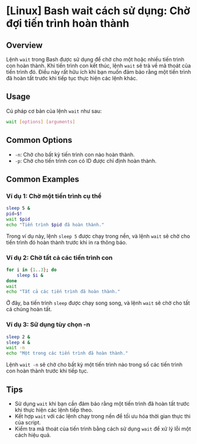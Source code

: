 # [Linux] Bash wait cách sử dụng: Chờ đợi tiến trình hoàn thành

## Overview
Lệnh `wait` trong Bash được sử dụng để chờ cho một hoặc nhiều tiến trình con hoàn thành. Khi tiến trình con kết thúc, lệnh `wait` sẽ trả về mã thoát của tiến trình đó. Điều này rất hữu ích khi bạn muốn đảm bảo rằng một tiến trình đã hoàn tất trước khi tiếp tục thực hiện các lệnh khác.

## Usage
Cú pháp cơ bản của lệnh `wait` như sau:
```bash
wait [options] [arguments]
```

## Common Options
- `-n`: Chờ cho bất kỳ tiến trình con nào hoàn thành.
- `-p`: Chờ cho tiến trình con có ID được chỉ định hoàn thành.

## Common Examples

### Ví dụ 1: Chờ một tiến trình cụ thể
```bash
sleep 5 &
pid=$!
wait $pid
echo "Tiến trình $pid đã hoàn thành."
```
Trong ví dụ này, lệnh `sleep 5` được chạy trong nền, và lệnh `wait` sẽ chờ cho tiến trình đó hoàn thành trước khi in ra thông báo.

### Ví dụ 2: Chờ tất cả các tiến trình con
```bash
for i in {1..3}; do
    sleep $i &
done
wait
echo "Tất cả các tiến trình đã hoàn thành."
```
Ở đây, ba tiến trình `sleep` được chạy song song, và lệnh `wait` sẽ chờ cho tất cả chúng hoàn tất.

### Ví dụ 3: Sử dụng tùy chọn -n
```bash
sleep 2 &
sleep 4 &
wait -n
echo "Một trong các tiến trình đã hoàn thành."
```
Lệnh `wait -n` sẽ chờ cho bất kỳ một tiến trình nào trong số các tiến trình con hoàn thành trước khi tiếp tục.

## Tips
- Sử dụng `wait` khi bạn cần đảm bảo rằng một tiến trình đã hoàn tất trước khi thực hiện các lệnh tiếp theo.
- Kết hợp `wait` với các lệnh chạy trong nền để tối ưu hóa thời gian thực thi của script.
- Kiểm tra mã thoát của tiến trình bằng cách sử dụng `wait` để xử lý lỗi một cách hiệu quả.